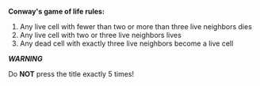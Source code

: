 
**Conway's game of life rules:**

1. Any live cell with fewer than two or more than three live neighbors dies 
2. Any live cell with two or three live neighbors lives  
3. Any dead cell with exactly three live neighbors become a live cell



***WARNING***

Do **NOT** press the title exactly 5 times!
